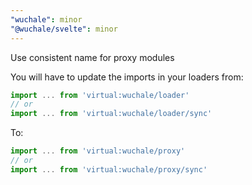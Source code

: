 ```yaml
---
"wuchale": minor
"@wuchale/svelte": minor
---
```


Use consistent name for proxy modules

You will have to update the imports in your loaders from:
```js
import ... from 'virtual:wuchale/loader'
// or
import ... from 'virtual:wuchale/loader/sync'
```

To:

```js
import ... from 'virtual:wuchale/proxy'
// or
import ... from 'virtual:wuchale/proxy/sync'
```
